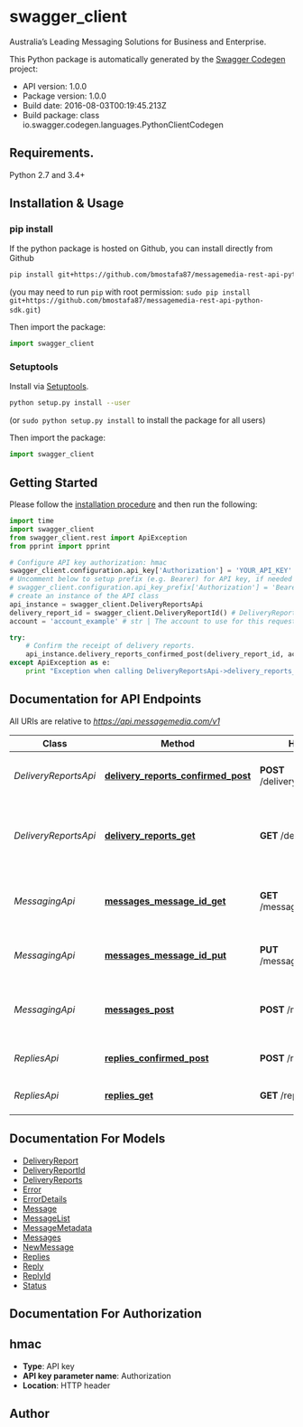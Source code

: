 # swagger_client
Australia’s Leading Messaging Solutions for Business and Enterprise.

This Python package is automatically generated by the [Swagger Codegen](https://github.com/swagger-api/swagger-codegen) project:

- API version: 1.0.0
- Package version: 1.0.0
- Build date: 2016-08-03T00:19:45.213Z
- Build package: class io.swagger.codegen.languages.PythonClientCodegen

## Requirements.

Python 2.7 and 3.4+

## Installation & Usage
### pip install

If the python package is hosted on Github, you can install directly from Github

```sh
pip install git+https://github.com/bmostafa87/messagemedia-rest-api-python-sdk.git
```
(you may need to run `pip` with root permission: `sudo pip install git+https://github.com/bmostafa87/messagemedia-rest-api-python-sdk.git`)

Then import the package:
```python
import swagger_client 
```

### Setuptools

Install via [Setuptools](http://pypi.python.org/pypi/setuptools).

```sh
python setup.py install --user
```
(or `sudo python setup.py install` to install the package for all users)

Then import the package:
```python
import swagger_client
```

## Getting Started

Please follow the [installation procedure](#installation--usage) and then run the following:

```python
import time
import swagger_client
from swagger_client.rest import ApiException
from pprint import pprint

# Configure API key authorization: hmac
swagger_client.configuration.api_key['Authorization'] = 'YOUR_API_KEY'
# Uncomment below to setup prefix (e.g. Bearer) for API key, if needed
# swagger_client.configuration.api_key_prefix['Authorization'] = 'Bearer'
# create an instance of the API class
api_instance = swagger_client.DeliveryReportsApi
delivery_report_id = swagger_client.DeliveryReportId() # DeliveryReportId | A list of delivery report IDs to mark as confirmed.
account = 'account_example' # str | The account to use for this request. This account will be used for the request instead of the account assigned to the API key used to sign the request, allowing one API key to be used to perform requests on behalf of other accounts. (optional)

try:
    # Confirm the receipt of delivery reports.
    api_instance.delivery_reports_confirmed_post(delivery_report_id, account=account)
except ApiException as e:
    print "Exception when calling DeliveryReportsApi->delivery_reports_confirmed_post: %s\n" % e

```

## Documentation for API Endpoints

All URIs are relative to *https://api.messagemedia.com/v1*

Class | Method | HTTP request | Description
------------ | ------------- | ------------- | -------------
*DeliveryReportsApi* | [**delivery_reports_confirmed_post**](docs/DeliveryReportsApi.md#delivery_reports_confirmed_post) | **POST** /delivery_reports/confirmed | Confirm the receipt of delivery reports.
*DeliveryReportsApi* | [**delivery_reports_get**](docs/DeliveryReportsApi.md#delivery_reports_get) | **GET** /delivery_reports | This endpoint is used to check for unconfirmed reports.
*MessagingApi* | [**messages_message_id_get**](docs/MessagingApi.md#messages_message_id_get) | **GET** /messages/{messageId} | Retrive the status and details of a submitted message.
*MessagingApi* | [**messages_message_id_put**](docs/MessagingApi.md#messages_message_id_put) | **PUT** /messages/{messageId} | Update the status of a submitted message.
*MessagingApi* | [**messages_post**](docs/MessagingApi.md#messages_post) | **POST** /messages | Send one or more SMS or text to voice messages.
*RepliesApi* | [**replies_confirmed_post**](docs/RepliesApi.md#replies_confirmed_post) | **POST** /replies/confirmed | Confirm the receipt of replies.
*RepliesApi* | [**replies_get**](docs/RepliesApi.md#replies_get) | **GET** /replies | Check for unconfirmed replies.


## Documentation For Models

 - [DeliveryReport](docs/DeliveryReport.md)
 - [DeliveryReportId](docs/DeliveryReportId.md)
 - [DeliveryReports](docs/DeliveryReports.md)
 - [Error](docs/Error.md)
 - [ErrorDetails](docs/ErrorDetails.md)
 - [Message](docs/Message.md)
 - [MessageList](docs/MessageList.md)
 - [MessageMetadata](docs/MessageMetadata.md)
 - [Messages](docs/Messages.md)
 - [NewMessage](docs/NewMessage.md)
 - [Replies](docs/Replies.md)
 - [Reply](docs/Reply.md)
 - [ReplyId](docs/ReplyId.md)
 - [Status](docs/Status.md)


## Documentation For Authorization


## hmac

- **Type**: API key
- **API key parameter name**: Authorization
- **Location**: HTTP header


## Author



